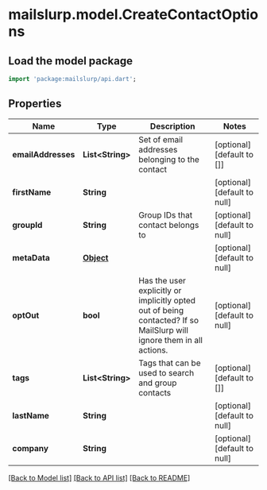 # mailslurp.model.CreateContactOptions

## Load the model package
```dart
import 'package:mailslurp/api.dart';
```

## Properties
Name | Type | Description | Notes
------------ | ------------- | ------------- | -------------
**emailAddresses** | **List&lt;String&gt;** | Set of email addresses belonging to the contact | [optional] [default to []]
**firstName** | **String** |  | [optional] [default to null]
**groupId** | **String** | Group IDs that contact belongs to | [optional] [default to null]
**metaData** | [**Object**](.md) |  | [optional] [default to null]
**optOut** | **bool** | Has the user explicitly or implicitly opted out of being contacted? If so MailSlurp will ignore them in all actions. | [optional] [default to null]
**tags** | **List&lt;String&gt;** | Tags that can be used to search and group contacts | [optional] [default to []]
**lastName** | **String** |  | [optional] [default to null]
**company** | **String** |  | [optional] [default to null]

[[Back to Model list]](../README.md#documentation-for-models) [[Back to API list]](../README.md#documentation-for-api-endpoints) [[Back to README]](../README.md)


